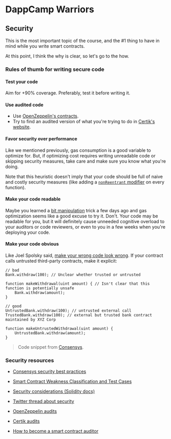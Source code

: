 # DappCamp Warriors

## Security

This is the most important topic of the course, and the #1 thing to have in mind while you write smart contracts.

At this point, I think the why is clear, so let's go to the how.

### Rules of thumb for writing secure code

#### Test your code

Aim for +90% coverage. Preferably, test it before writing it.

#### Use audited code

* Use [OpenZeppelin's contracts](https://github.com/OpenZeppelin/openzeppelin-contracts).
* Try to find an audited version of what you're trying to do in [Certik's website](https://www.certik.com/).

#### Favor security over performance

Like we mentioned previously, gas consumption is a good variable to optimize for. But, if optimizing cost requires writing unreadable code or skipping security measures, take care and make sure you know what you're doing.

Note that this heuristic doesn't imply that your code should be full of naive and costly security measures (like adding a [`nonReentrant` modifier](https://docs.openzeppelin.com/contracts/2.x/api/utils#ReentrancyGuard-nonReentrant--) on every function).

#### Make your code readable

Maybe you learned a [bit manipulation](https://en.wikipedia.org/wiki/Bit_manipulation) trick a few days ago and gas optimization seems like a good excuse to try it. Don't. Your code may be readable for you, but it will definitely cause unneeded cognitive overload to your auditors or code reviewers, or even to you in a few weeks when you're deploying your code.

#### Make your code obvious

Like Joel Spolsky said, [make your wrong code look wrong](https://www.joelonsoftware.com/2005/05/11/making-wrong-code-look-wrong/).
If your contract calls untrusted third-party contracts, make it explicit:

```solidity
// bad
Bank.withdraw(100); // Unclear whether trusted or untrusted

function makeWithdrawal(uint amount) { // Isn't clear that this function is potentially unsafe
    Bank.withdraw(amount);
}

// good
UntrustedBank.withdraw(100); // untrusted external call
TrustedBank.withdraw(100); // external but trusted bank contract maintained by XYZ Corp

function makeUntrustedWithdrawal(uint amount) {
    UntrustedBank.withdraw(amount);
}
```

> Code snippet from [Consensys](https://consensys.github.io/smart-contract-best-practices/development-recommendations/general/external-calls/#mark-untrusted-contracts).

<!-- #### Use circuit breakers -->

### Security resources

* [Consensys security best practices](https://consensys.github.io/smart-contract-best-practices/)

* [Smart Contract Weakness Classification and Test Cases](https://swcregistry.io/)

* [Security considerations (Solidity docs)](https://docs.soliditylang.org/en/develop/security-considerations.html)

* [Twitter thread about security](https://twitter.com/The3D_/status/1485308693935763458)

* [OpenZeppelin audits](https://blog.openzeppelin.com/security-audits/)

* [Certik audits](https://www.certik.com/)

* [How to become a smart contract auditor](https://cmichel.io/how-to-become-a-smart-contract-auditor/)
